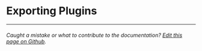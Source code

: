 # Exporting Plugins

---

###### Caught a mistake or what to contribute to the documentation? [Edit this page on Github](https://github.com/sketchpacks/docs/blob/master/manage/export-plugins.md).
